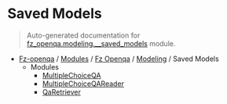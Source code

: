 # Saved Models

> Auto-generated documentation for [fz_openqa.modeling.__saved_models](blob/master/fz_openqa/modeling/__saved_models/__init__.py) module.

- [Fz-openqa](../../../README.md#fz-openqa-index) / [Modules](../../../MODULES.md#fz-openqa-modules) / [Fz Openqa](../../index.md#fz-openqa) / [Modeling](../index.md#modeling) / Saved Models
    - Modules
        - [MultipleChoiceQA](multiple_choice_qa.md#multiplechoiceqa)
        - [MultipleChoiceQAReader](multiple_choice_qa_reader.md#multiplechoiceqareader)
        - [QaRetriever](qa_retriever.md#qaretriever)
